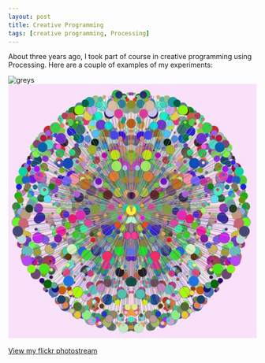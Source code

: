 ```yaml
---
layout: post
title: Creative Programming
tags: [creative programming, Processing]
---
```

About three years ago, I took part of course in creative programming using Processing. Here are a couple of examples of my experiments:

<img src="https://live.staticflickr.com/8346/29202915945_f41916280f_b.jpg" width="768" height="318" alt="greys">

<img width="516" height="516" src="../img/exploding-globe.jpg"  alt="martin10 | by martinbarge">

<p><a href="https://flic.kr/ps/34wCxE">View my flickr photostream</a></p>
